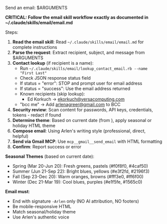 Send an email: $ARGUMENTS

**CRITICAL: Follow the email skill workflow exactly as documented in ~/.claude/skills/email/email.md**

Steps:

1. **Read the email skill**: Read `~/.claude/skills/email/email.md` for complete instructions
2. **Parse the request**: Extract recipient, subject, and message from $ARGUMENTS
3. **Contact lookup** (if recipient is a name):
   - Run `~/.claude/skills/email/lookup_contact_email.rb --name "First Last"`
   - Check JSON response status field
   - If status = "error": STOP and prompt user for email address
   - If status = "success": Use the email address returned
   - Known recipients (skip lookup):
     - Ed Korkuch → ekorkuch@versacomputing.com
   - "bcc me" → Add arlenagreer@gmail.com to BCC
4. **Security review**: Scan content for passwords, API keys, credentials, tokens - redact if found
5. **Determine theme**: Based on current date (from <env>), apply seasonal or holiday HTML theme
6. **Compose email**: Using Arlen's writing style (professional, direct, helpful)
7. **Send via Gmail MCP**: Use `mcp__gmail__send_email` with HTML formatting
8. **Confirm**: Report success or error

**Seasonal Themes** (based on current date):
- Spring (Mar 20-Jun 20): Fresh greens, pastels (#f0f8f0, #4caf50)
- Summer (Jun 21-Sep 22): Bright blues, yellows (#e3f2fd, #2196f3)
- Fall (Sep 23-Dec 20): Warm oranges, browns (#fff3e0, #ff6f00)
- Winter (Dec 21-Mar 19): Cool blues, purples (#e1f5fe, #1565c0)

**Email must**:
- End with signature `-Arlen` only (NO AI attribution, NO footers)
- Be mobile-responsive HTML
- Match seasonal/holiday theme
- Use Arlen's authentic voice
